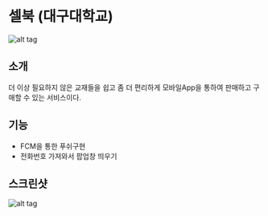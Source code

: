 
# 셀북 (대구대학교)
![alt tag](https://github.com/KimJaeWoos/SellBook-Project/blob/master/unnamed.png)


소개
-------------
 더 이상 필요하지 않은 교재들을 쉽고 좀 더 편리하게 모바일App을 통하여 판매하고 구매할 수 있는 서비스이다.
 
 
 
기능
--------------
* FCM을 통한 푸쉬구현
* 전화번호 가져와서 팝업창 띄우기

스크린샷
-------------------
![alt tag](https://github.com/KimJaeWoos/SellBook-Project/blob/master/screenshot.png)
